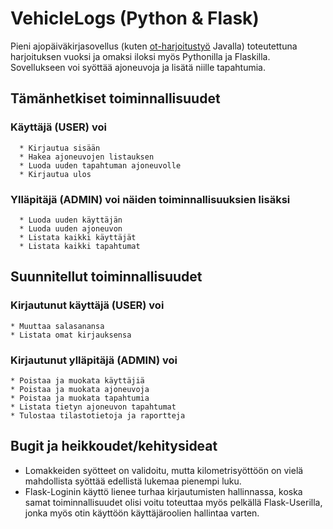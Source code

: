 # VehicleLogs (Python & Flask)

Pieni ajopäiväkirjasovellus (kuten [ot-harjoitustyö](https://github.com/skoskipaa/ot-harjoitustyo) Javalla) toteutettuna harjoituksen vuoksi ja omaksi iloksi myös Pythonilla ja Flaskilla. Sovellukseen voi syöttää ajoneuvoja ja lisätä niille tapahtumia.

## Tämänhetkiset toiminnallisuudet

### Käyttäjä (USER) voi

      * Kirjautua sisään
      * Hakea ajoneuvojen listauksen
      * Luoda uuden tapahtuman ajoneuvolle
      * Kirjautua ulos
      
### Ylläpitäjä (ADMIN) voi näiden toiminnallisuuksien lisäksi

      * Luoda uuden käyttäjän
      * Luoda uuden ajoneuvon
      * Listata kaikki käyttäjät
      * Listata kaikki tapahtumat
      
## Suunnitellut toiminnallisuudet

### Kirjautunut käyttäjä (USER) voi 

    * Muuttaa salasanansa
    * Listata omat kirjauksensa
    
### Kirjautunut ylläpitäjä (ADMIN) voi

    * Poistaa ja muokata käyttäjiä
    * Poistaa ja muokata ajoneuvoja
    * Poistaa ja muokata tapahtumia
    * Listata tietyn ajoneuvon tapahtumat
    * Tulostaa tilastotietoja ja raportteja
    
## Bugit ja heikkoudet/kehitysideat

* Lomakkeiden syötteet on validoitu, mutta kilometrisyöttöön on vielä mahdollista syöttää edellistä lukemaa pienempi luku. 
* Flask-Loginin käyttö lienee turhaa kirjautumisten hallinnassa, koska samat toiminnallisuudet olisi voitu toteuttaa myös pelkällä Flask-Userilla, jonka myös otin käyttöön käyttäjäroolien hallintaa varten.

